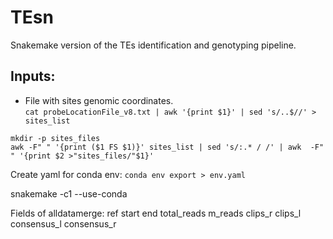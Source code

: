 # TEsn
Snakemake version of the TEs identification and genotyping pipeline.

## Inputs:
- File with sites genomic coordinates.  
`cat probeLocationFile_v8.txt | awk '{print $1}' | sed 's/..$//' > sites_list`

```
mkdir -p sites_files
awk -F" " '{print ($1 FS $1)}' sites_list | sed 's/:.* / /' | awk  -F" " '{print $2 >"sites_files/"$1}'
```

Create yaml for conda env:
`conda env export > env.yaml`


snakemake -c1 --use-conda

Fields of alldatamerge:
ref
start
end
total_reads
m_reads
clips_r
clips_l
consensus_l
consensus_r

